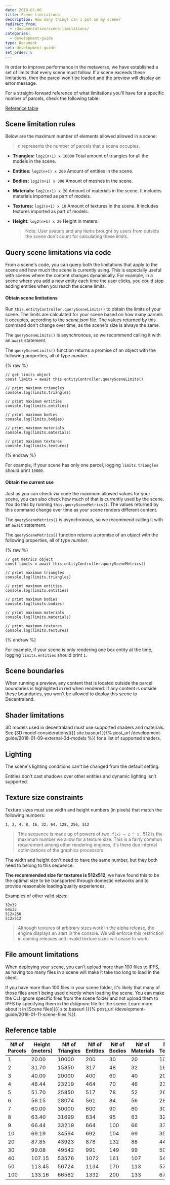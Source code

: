 ```yaml
---
date: 2018-01-06
title: Scene limitations
description: How many things can I put on my scene?
redirect_from:
  - /documentation/scene-limitations/
categories:
  - development-guide
type: Document
set: development-guide
set_order: 6
---
```


In order to improve performance in the metaverse, we have established a set of limits that every scene must follow. If a
scene exceeds these limitations, then the parcel won't be loaded and the preview will display an error message.

For a straight-forward reference of what limitations you'll have for a specific number of parcels, check the following table:

[Reference table](https://docs.google.com/spreadsheets/d/1JTK8oVEASS2WXMg26D4cXV-xaCeB_dL2MUvhi7m3Cr0/edit#gid=0)

## Scene limitation rules

Below are the maximum number of elements allowed allowed in a scene:

> _n_ represents the number of parcels that a scene occupies.

- **Triangles:** `log2(n+1) x 10000` Total amount of triangles for all the models in the scene.
- **Entities:** `log2(n+1) x 200` Amount of entities in the scene.
- **Bodies:** `log2(n+1) x 300` Amount of meshes in the scene.
- **Materials:** `log2(n+1) x 20` Amount of materials in the scene. It includes materials imported as part of models.
- **Textures:** `log2(n+1) x 10` Amount of textures in the scene. It includes textures imported as part of models.
- **Height:** `log2(n+1) x 20` Height in meters.

  > Note: User avatars and any items brought by users from outside the scene don't count for calculating these limits.

## Query scene limitations via code

From a scene's code, you can query both the limitations that apply to the scene and how much the scene is currently using. This is especially useful with scenes where the content changes dynamically. For example, in a scene where you add a new entity each time the user clicks, you could stop adding entities when you reach the scene limits.

#### Obtain scene limitations

Run `this.entityController.querySceneLimits()` to obtain the limits of your scene. The limits are calculated for your scene based on how many parcels it occupies, according to the _scene.json_ file. The values returned by this command don't change over time, as the scene's size is always the same.

The `querySceneLimits()` is asynchronous, so we recommend calling it with an `await` statement.

The `querySceneLimits()` function returns a promise of an object with the following properties, all of type _number_.

{% raw %}

```tsx
// get limits object
const limits = await this.entityController.querySceneLimits()

// print maximum triangles
console.log(limits.triangles)

// print maximum entities
console.log(limits.entities)

// print maximum bodies
console.log(limits.bodies)

// print maximum materials
console.log(limits.materials)

// print maximum textures
console.log(limits.textures)
```

{% endraw %}

For example, if your scene has only one parcel, logging `limits.triangles` should print `10000`.

#### Obtain the current use

Just as you can check via code the maximum allowed values for your scene, you can also check how much of that is currently used by the scene. You do this by running `this.querySceneMetrics()`. The values returned by this command change over time as your scene renders different content.

The `querySceneMetrics()` is asynchronous, so we recommend calling it with an `await` statement.

The `querySceneMetrics()` function returns a promise of an object with the following properties, all of type _number_.

{% raw %}

```tsx
// get metrics object
const limits = await this.entityController.querySceneMetrics()

// print maximum triangles
console.log(limits.triangles)

// print maximum entities
console.log(limits.entities)

// print maximum bodies
console.log(limits.bodies)

// print maximum materials
console.log(limits.materials)

// print maximum textures
console.log(limits.textures)
```

{% endraw %}

For example, if your scene is only rendering one box entity at the time, logging `limits.entities` should print `1`.

## Scene boundaries

When running a preview, any content that is located outside the parcel boundaries is highlighted in red when rendered. If any content is outside these boundaries, you won't be allowed to deploy this scene to Decentraland.

## Shader limitations

3D models used in decentraland must use supported shaders and materials. See [3D model considerations]({{ site.baseurl }}{% post_url /development-guide/2018-01-09-external-3d-models %}) for a list of supported shaders.

## Lighting

The scene's lighting conditions can't be changed from the default setting.

Entities don't cast shadows over other entities and dynamic lighting isn’t supported.

## Texture size constraints

Texture sizes must use width and height numbers (in pixels) that match the following numbers:

```
1, 2, 4, 8, 16, 32, 64, 128, 256, 512
```

> This sequence is made up of powers of two: `f(x) = 2 ^ x` . 512 is the maximum number we allow for a texture size. This is a fairly common requirement among other rendering engines, it's there due internal optimizations of the graphics processors.

The width and height don't need to have the same number, but they both need to belong to this sequence.

**The recommended size for textures is 512x512**, we have found this to be the optimal size to be transported through domestic networks and to provide reasonable loading/quality experiences.

Examples of other valid sizes:

```
32x32
64x32
512x256
512x512
```

> Although textures of arbitrary sizes work in the alpha release, the engine displays an alert in the console. We will enforce this restriction in coming releases and invalid texture sizes will cease to work.

## File amount limitations

When deploying your scene, you can't upload more than 100 files to IPFS, as having too many files in a scene will make it take too long to load in the client.

If you have more than 100 files in your scene folder, it's likely that many of those files aren't being used directly when loading the scene. You can make the CLI ignore specific files from the scene folder and not upload them to IPFS by specifying them in the _dclignore_ file for the scene. Learn more about it in [Scene files]({{ site.baseurl }}{% post_url /development-guide/2018-01-11-scene-files %}).

## Reference table

| N# of Parcels | Height (meters) | N# of Triangles | N# of Entities | N# of Bodies | N# of Materials | N# of Textures |
| ------------- | --------------- | --------------- | -------------- | ------------ | --------------- | -------------- |
| 1             | 20.00           | 10000           | 200            | 30           | 20              | 10             |
| 2             | 31.70           | 15850           | 317            | 48           | 32              | 16             |
| 3             | 40.00           | 20000           | 400            | 60           | 40              | 20             |
| 4             | 46.44           | 23219           | 464            | 70           | 46              | 23             |
| 5             | 51.70           | 25850           | 517            | 78           | 52              | 26             |
| 6             | 56.15           | 28074           | 561            | 84           | 56              | 28             |
| 7             | 60.00           | 30000           | 600            | 90           | 60              | 30             |
| 8             | 63.40           | 31699           | 634            | 95           | 63              | 32             |
| 9             | 66.44           | 33219           | 664            | 100          | 66              | 33             |
| 10            | 69.19           | 34594           | 692            | 104          | 69              | 35             |
| 20            | 87.85           | 43923           | 878            | 132          | 88              | 44             |
| 30            | 99.08           | 49542           | 991            | 149          | 99              | 50             |
| 40            | 107.15          | 53576           | 1072           | 161          | 107             | 54             |
| 50            | 113.45          | 56724           | 1134           | 170          | 113             | 57             |
| 100           | 133.16          | 66582           | 1332           | 200          | 133             | 67             |
